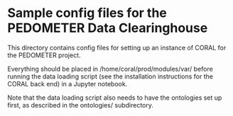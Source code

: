 # Sample config files for the PEDOMETER Data Clearinghouse

This directory contains config files for setting up an instance
of CORAL for the PEDOMETER project.

Everything should be placed in /home/coral/prod/modules/var/ before
running the data loading script (see the installation instructions for
the CORAL back end) in a Jupyter notebook.

Note that the data loading script also needs to have the ontologies
set up first, as described in the ontologies/ subdirectory.
